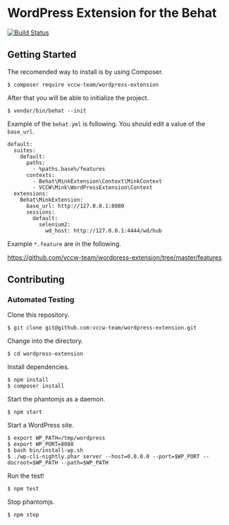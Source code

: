 # WordPress Extension for the Behat

[![Build Status](https://travis-ci.org/vccw-team/wordpress-extension.svg?branch=master)](https://travis-ci.org/vccw-team/wordpress-extension)

## Getting Started

The recomended way to install is by using Composer.

```
$ composer require vccw-team/wordpress-extension
```

After that you will be able to initialize the project.

```
$ vendor/bin/behat --init
```

Example of the `behat.yml` is following. You should edit a value of the `base_url`.

```
default:
  suites:
    default:
      paths:
        - %paths.base%/features
      contexts:
        - Behat\MinkExtension\Context\MinkContext
        - VCCW\Mink\WordPressExtension\Context
  extensions:
    Behat\MinkExtension:
      base_url: http://127.0.0.1:8080
      sessions:
        default:
          selenium2:
            wd_host: http://127.0.0.1:4444/wd/hub
```

Example `*.feature` are in the following.

https://github.com/vccw-team/wordpress-extension/tree/master/features

## Contributing

### Automated Testing

Clone this repository.

```
$ git clone git@github.com:vccw-team/wordpress-extension.git
```

Change into the directory.

```
$ cd wordpress-extension
```

Install dependencies.

```
$ npm install
$ composer install
```

Start the phantomjs as a daemon.

```
$ npm start
```

Start a WordPress site.

```
$ export WP_PATH=/tmp/wordpress
$ export WP_PORT=8080
$ bash bin/install-wp.sh
$ ./wp-cli-nightly.phar server --host=0.0.0.0 --port=$WP_PORT --docroot=$WP_PATH --path=$WP_PATH
```

Run the test!

```
$ npm test
```

Stop phantomjs.

```
$ npm stop
```
